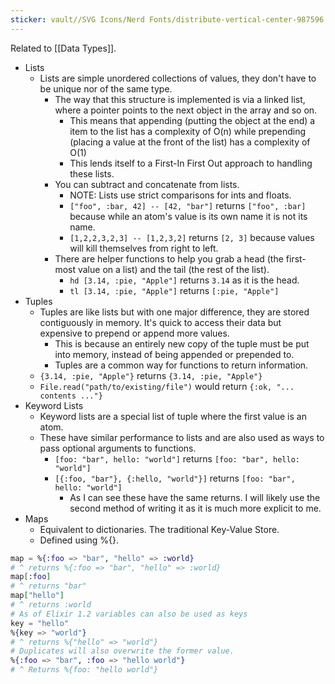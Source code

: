 ```yaml
---
sticker: vault//SVG Icons/Nerd Fonts/distribute-vertical-center-987596.svg
---
```

Related to [[Data Types]]. 
- Lists
	- Lists are simple unordered collections of values, they don't have to be unique nor of the same type. 
		- The way that this structure is implemented is via a linked list, where a pointer points to the next object in the array and so on. 
			- This means that appending (putting the object at the end) a item to the list has a complexity of O(n) while prepending (placing a value at the front of the list) has a complexity of O(1)
			- This lends itself to a First-In First Out approach to handling these lists. 
		- You can subtract and concatenate from lists. 
			- NOTE: Lists use strict comparisons for ints and floats. 
			- `["foo", :bar, 42] -- [42, "bar"]` returns `["foo", :bar]` because while an atom's value is its own name it is not its name. 
			- `[1,2,2,3,2,3] -- [1,2,3,2]` returns `[2, 3]` because values will kill themselves from right to left. 
		- There are helper functions to help you grab a head (the first-most value on a list) and the tail (the rest of the list). 
			- `hd [3.14, :pie, "Apple"]` returns `3.14` as it is the head. 
			- `tl [3.14, :pie, "Apple"]` returns `[:pie, "Apple"]`
- Tuples
	- Tuples are like lists but with one major difference, they are stored contiguously in memory. It's quick to access their data but expensive to prepend or append more values. 
		- This is because an entirely new copy of the tuple must be put into memory, instead of being appended or prepended to. 
		- Tuples are a common way for functions to return information. 
	- `{3.14, :pie, "Apple"}` returns `{3.14, :pie, "Apple"}`
	- `File.read("path/to/existing/file")` would return `{:ok, "... contents ..."}`
- Keyword Lists
	- Keyword lists are a special list of tuple where the first value is an atom. 
	- These have similar performance to lists and are also used as ways to pass optional arguments to functions. 
		- `[foo: "bar", hello: "world"]` returns `[foo: "bar", hello: "world"]`
		- `[{:foo, "bar"}, {:hello, "world"}]` returns `[foo: "bar", hello: "world"]`
			- As I can see these have the same returns. I will likely use the second method of writing it as it is much more explicit to me. 
- Maps
	- Equivalent to dictionaries. The traditional Key-Value Store. 
	- Defined using %{}. 
```elixir
map = %{:foo => "bar", "hello" => :world}
# ^ returns %{:foo => "bar", "hello" => :world}
map[:foo]
# ^ returns "bar"
map["hello"]
# ^ returns :world
# As of Elixir 1.2 variables can also be used as keys
key = "hello"
%{key => "world"}
# ^ returns %{"hello" => "world"}
# Duplicates will also overwrite the former value. 
%{:foo => "bar", :foo => "hello world"}
# ^ Returns %{foo: "hello world"}
```